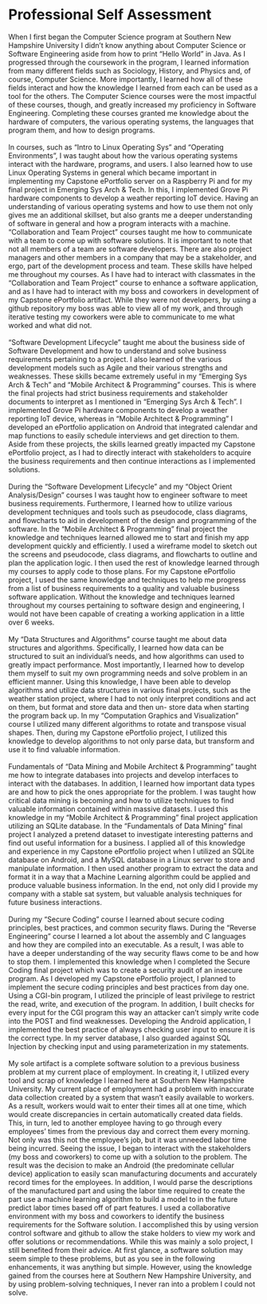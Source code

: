 # Professional Self Assessment

   When I first began the Computer Science program at Southern New Hampshire University I didn’t know anything about Computer Science or Software Engineering aside from how to print “Hello World” in Java. As I progressed through the coursework in the program, I learned information from many different fields such as Sociology, History, and Physics and, of course, Computer Science. More importantly, I learned how all of these fields interact and how the knowledge I learned from each can be used as a tool for the others. The Computer Science courses were the most impactful of these courses, though, and greatly increased my proficiency in Software Engineering. Completing these courses granted me knowledge about the hardware of computers, the various operating systems, the languages that program them, and how to design programs.<br/>
  <br/>
   In courses, such as “Intro to Linux Operating Sys” and “Operating Environments”, I was taught about how the various operating systems interact with the hardware, programs, and users. I also learned how to use Linux Operating Systems in general which became important in implementing my Capstone ePortfolio server on a Raspberry Pi and for my final project in Emerging Sys Arch & Tech. In this, I implemented Grove Pi hardware components to develop a weather reporting IoT device. Having an understanding of various operating systems and how to use them not only gives me an additional skillset, but also grants me a deeper understanding of software in general and how a program interacts with a machine.<br/>
“Collaboration and Team Project” courses taught me how to communicate with a team to come up with software solutions. It is important to note that not all members of a team are software developers.  There are also project managers and other members in a company that may be a stakeholder, and ergo, part of the development process and team. These skills have helped me throughout my courses. As I have had to interact with classmates in the “Collaboration and Team Project” course to enhance a software application, and as I have had to interact with my boss and coworkers in development of my Capstone ePortfolio artifact. While they were not developers, by using a github repository my boss was able to view all of my work, and through iterative testing my coworkers were able to communicate to me what worked and what did not.<br/>
  <br/>
   “Software Development Lifecycle” taught me about the business side of Software Development and how to understand and solve business requirements pertaining to a project. I also learned of the various development models such as Agile and their various strengths and weaknesses. These skills became extremely useful in my “Emerging Sys Arch & Tech” and “Mobile Architect & Programming” courses. This is where the final projects had strict business requirements and stakeholder documents to interpret as I mentioned in “Emerging Sys Arch & Tech”. I implemented Grove Pi hardware components to develop a weather reporting IoT device, whereas in “Mobile Architect & Programming” I developed an ePortfolio application on Android that integrated calendar and map functions to easily schedule interviews and get direction to them. Aside from these projects, the skills learned greatly impacted my Capstone ePortfolio project, as I had to directly interact with stakeholders to acquire the business requirements and then continue interactions as I implemented solutions.<br/>
  <br/>
   During the “Software Development Lifecycle” and my “Object Orient Analysis/Design” courses I was taught how to engineer software to meet business requirements. Furthermore, I learned how to utilize various development techniques and tools such as pseudocode, class diagrams, and flowcharts to aid in development of the design and programming of the software. In the “Mobile Architect & Programming” final project the knowledge and techniques learned allowed me to start and finish my app development quickly and efficiently. I used a wireframe model to sketch out the screens and pseudocode, class diagrams, and flowcharts to outline and plan the application logic. I then used the rest of knowledge learned through my courses to apply code to those plans. For my Capstone ePortfolio project, I used the same knowledge and techniques to help me progress from a list of business requirements to a quality and valuable business software application. Without the knowledge and techniques learned throughout my courses pertaining to software design and engineering, I would not have been capable of creating a working application in a little over 6 weeks. <br/>
   <br/>
   My “Data Structures and Algorithms” course taught me about data structures and algorithms. Specifically, I learned how data can be structured to suit an individual’s needs, and how algorithms can used to greatly impact performance. Most importantly, I learned how to develop them myself to suit my own programming needs and solve problem in an efficient manner. Using this knowledge, I have been able to develop algorithms and utilize data structures in various final projects, such as the weather station project, where I had to not only interpret conditions and act on them, but format and store data and then un- store data when starting the program back up. In my “Computation Graphics and Visualization” course I utilized many different algorithms to rotate and transpose visual shapes. Then, during my Capstone ePortfolio project, I utilized this knowledge to develop algorithms to not only parse data, but transform and use it to find valuable information.<br/>
  <br/>
   Fundamentals of “Data Mining and Mobile Architect & Programming” taught me how to integrate databases into projects and develop interfaces to interact with the databases. In addition, I learned how important data types are and how to pick the ones appropriate for the problem. I was taught how critical data mining is becoming and how to utilize techniques to find valuable information contained within massive datasets. I used this knowledge in my “Mobile Architect & Programming” final project application utilizing an SQLite database. In the “Fundamentals of Data Mining” final project I analyzed a pretend dataset to investigate interesting patterns and find out useful information for a business. I applied all of this knowledge and experience in my Capstone ePortfolio project when I utilized an SQLite database on Android, and a MySQL database in a Linux server to store and manipulate information. I then used another program to extract the data and format it in a way that a Machine Learning algorithm could be applied and produce valuable business information. In the end, not only did I provide my company with a stable sat system, but valuable analysis techniques for future business interactions.<br/>
  <br/>
   During my “Secure Coding” course I learned about secure coding principles, best practices, and common security flaws. During the “Reverse Engineering” course I learned a lot about the assembly and C languages and how they are compiled into an executable. As a result, I was able to have a deeper understanding of the way security flaws come to be and how to stop them. I implemented this knowledge when I completed the Secure Coding final project which was to create a security audit of an insecure program. As I developed my Capstone ePortfolio project, I planned to implement the secure coding principles and best practices from day one. Using a CGI-bin program, I utilized the principle of least privilege to restrict the read, write, and execution of the program. In addition, I built checks for every input for the CGI program this way an attacker can’t simply write code into the POST and find weaknesses. Developing the Android application, I implemented the best practice of always checking user input to ensure it is the correct type. In my server database, I also guarded against SQL Injection by checking input and using parameterization in my statements.<br/>
<br/>
   My sole artifact is a complete software solution to a previous business problem at my current place of employment. In creating it, I utilized every tool and scrap of knowledge I learned here at Southern New Hampshire University. My current place of employment had a problem with inaccurate data collection created by a system that wasn’t easily available to workers. As a result, workers would wait to enter their times all at one time, which would create discrepancies in certain automatically created data fields. This, in turn, led to another employee having to go through every employees’ times from the previous day and correct them every morning. Not only was this not the employee’s job, but it was unneeded labor time being incurred. Seeing the issue, I began to interact with the stakeholders (my boss and coworkers) to come up with a solution to the problem. The result was the decision to make an Android (the predominate cellular device) application to easily scan manufacturing documents and accurately record times for the employees. In addition, I would parse the descriptions of the manufactured part and using the labor time required to create the part use a machine learning algorithm to build a model to in the future predict labor times based off of part features. I used a collaborative environment with my boss and coworkers to identify the business requirements for the Software solution. I accomplished this by using version control software and github to allow the stake holders to view my work and offer solutions or recommendations. While this was mainly a solo project, I still benefited from their advice. At first glance, a software solution may seem simple to these problems, but as you see in the following enhancements, it was anything but simple. However, using the knowledge gained from the courses here at Southern New Hampshire University, and by using problem-solving techniques, I never ran into a problem I could not solve.</div>
